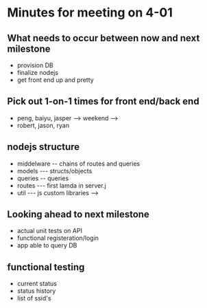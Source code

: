 # Minutes for meeting on 4-01

## What needs to occur between now and next milestone

- provision DB
- finalize nodejs
- get front end up and pretty


## Pick out 1-on-1 times for front end/back end
   - peng, baiyu, jasper --> weekend --> 
   - robert, jason, ryan

## nodejs structure
   - middelware -- chains of routes and queries
   - models --- structs/objects
   - queries  -- queries 
   - routes   --- first lamda in server.j
   - util --- js custom libraries -->

## Looking ahead to next milestone
   - actual unit tests on API
   - functional registeration/login
   - app able to query DB

## functional testing
   - current status
   - status history
   - list of ssid's



